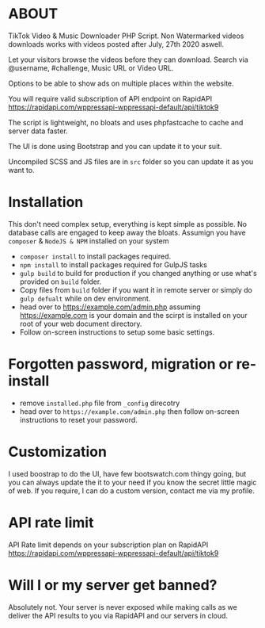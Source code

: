 # ABOUT

TikTok Video & Music Downloader PHP Script. Non Watermarked videos downloads works with videos posted after July, 27th 2020 aswell.

Let your visitors browse the videos before they can download. Search via @username, #challenge, Music URL or Video URL. 

Options to be able to show ads on multiple places within the website. 

You will require valid subscription of API endpoint on RapidAPI https://rapidapi.com/wppressapi-wppressapi-default/api/tiktok9

The script is lightweight, no bloats and uses phpfastcache to cache and server data faster.

The UI is done using Bootstrap and you can update it to your suit.

Uncompiled SCSS and JS files are in `src` folder so you can update it as you want to.

# Installation
This don't need complex setup, everything is kept simple as possible. No database calls are engaged to keep away the bloats.
Assumign you have `composer` & `NodeJS & NPM` installed on your system
- `composer install` to install packages required.
- `npm install` to install packages required for GulpJS tasks
- `gulp build` to build for production if you changed anything or use what's provided on `build` folder.
- Copy files from `build` folder if you want it in remote server or simply do `gulp defualt` while on dev environment.
- head over to https://example.com/admin.php assuming https://example.com is your domain and the scirpt is installed on your root of your web document directory.
- Follow on-screen instructions to setup some basic settings.

# Forgotten password, migration or re-install
- remove `installed.php` file from `_config` direcotry
- head over to `https://example.com/admin.php` then follow on-screen instructions to reset your password. 

# Customization
I used boostrap to do the UI, have few bootswatch.com thingy going, but you can always update the it to your need if you know the secret little magic of web. If you require, I can do a custom version, contact me via my profile.

# API rate limit
API Rate limit depends on your subscription plan on RapidAPI https://rapidapi.com/wppressapi-wppressapi-default/api/tiktok9

# Will I or my server get banned?
Absolutely not. Your server is never exposed while making calls as we deliver the API results to you via RapidAPI and our servers in cloud. 